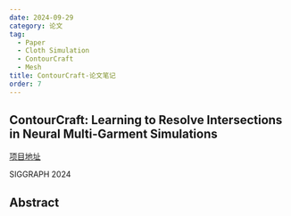 ```yaml
---
date: 2024-09-29
category: 论文
tag:
  - Paper
  - Cloth Simulation
  - ContourCraft
  - Mesh
title: ContourCraft-论文笔记
order: 7
---
```


## ContourCraft: Learning to Resolve Intersections in Neural Multi-Garment Simulations

[项目地址](https://dolorousrtur.github.io/contourcraft/)

SIGGRAPH 2024

## Abstract

